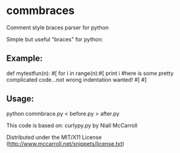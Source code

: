 commbraces
==========

Comment style braces parser for python


Simple but useful "braces" for python:

Example:
--------

def mytestfun(n): #[
    for i in range(n):#[
    print i
    #here is some pretty complicated code...not wrong indentation wanted!
#]
#]        

Usage:
-------

python commbrace.py < before.py > after.py


This code is based on:
curlypy.py by Niall McCarroll  

Distributed under the MIT/X11 License (http://www.mccarroll.net/snippets/license.txt)
